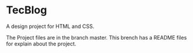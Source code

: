 # TecBlog
A design project for HTML and CSS.

The Project files are in the branch master. This brench has a README files for explain about the project.



